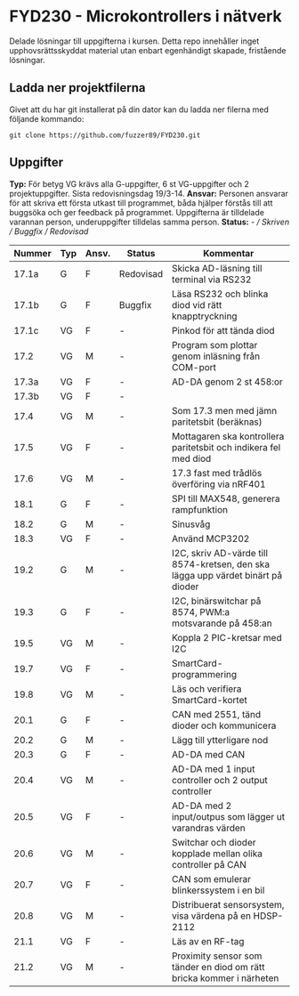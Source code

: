 FYD230 - Microkontrollers i nätverk
======

Delade lösningar till uppgifterna i kursen. Detta repo innehåller inget upphovsrättsskyddat material utan enbart egenhändigt skapade, fristående lösningar.

## Ladda ner projektfilerna
Givet att du har git installerat på din dator kan du ladda ner filerna med följande kommando:
```
git clone https://github.com/fuzzer89/FYD230.git
```

## Uppgifter
**Typ:** För betyg VG krävs alla G-uppgifter, 6 st VG-uppgifter och 2 projektuppgifter. Sista redovisningsdag 19/3-14.
**Ansvar:** Personen ansvarar för att skriva ett första utkast till programmet, båda hjälper förstås till att buggsöka och ger feedback på programmet. Uppgifterna är tilldelade varannan person, underuppgifter tilldelas samma person.
**Status:** *- / Skriven / Buggfix / Redovisad*

Nummer        | Typ  | Ansv. | Status       | Kommentar
------------- | ---- | ----- | ------------ | ------------
17.1a | G  | F | Redovisad    | Skicka AD-läsning till terminal via RS232
17.1b | G  | F | Buggfix      | Läsa RS232 och blinka diod vid rätt knapptryckning
17.1c | VG | F | - | Pinkod för att tända diod
17.2  | VG | M | - | Program som plottar genom inläsning från COM-port
17.3a | VG | F | - | AD-DA genom 2 st 458:or
17.3b | VG | F | - |
17.4  | VG | M | - | Som 17.3 men med jämn paritetsbit (beräknas)
17.5  | VG | F | - | Mottagaren ska kontrollera paritetsbit och indikera fel med diod
17.6  | VG | M | - | 17.3 fast med trådlös överföring via nRF401
18.1  |  G | F | - | SPI till MAX548, generera rampfunktion
18.2  |  G | M | - | Sinusvåg
18.3  | VG | F | - | Använd MCP3202
19.2  |  G | M | - | I2C, skriv AD-värde till 8574-kretsen, den ska lägga upp värdet binärt på dioder
19.3  |  G | F | - | I2C, binärswitchar på 8574, PWM:a motsvarande på 458:an
19.5  | VG | M | - | Koppla 2 PIC-kretsar med I2C
19.7  | VG | F | - | SmartCard-programmering
19.8  | VG | M | - | Läs och verifiera SmartCard-kortet
20.1  |  G | F | - | CAN med 2551, tänd dioder och kommunicera
20.2  |  G | M | - | Lägg till ytterligare nod
20.3  |  G | F | - | AD-DA med CAN
20.4  | VG | M | - | AD-DA med 1 input controller och 2 output controller
20.5  | VG | F | - | AD-DA med 2 input/outpus som lägger ut varandras värden
20.6  | VG | M | - | Switchar och dioder kopplade mellan olika controller på CAN
20.7  | VG | F | - | CAN som emulerar blinkerssystem i en bil
20.8  | VG | M | - | Distribuerat sensorsystem, visa värdena på en HDSP-2112
21.1  | VG | F | - | Läs av en RF-tag
21.2  | VG | M | - | Proximity sensor som tänder en diod om rätt bricka kommer i närheten
